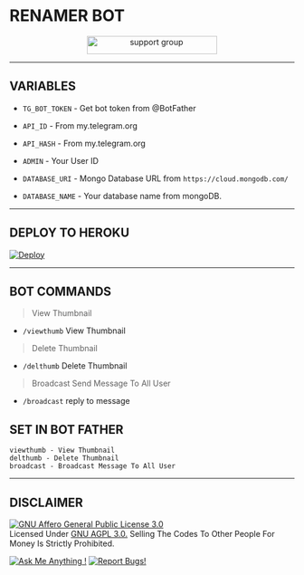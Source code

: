 # RENAMER BOT

<p align="center"> <a href="https://t.me/iFilms_Studios" target="_blank"> <img src="https://shields.io/badge/Support--Group-Join_Now-navy?logo=&style=for-the-badge" alt="support group" width="230" height="32"/></a></p>

---
  
## VARIABLES

* `TG_BOT_TOKEN`  - Get bot token from @BotFather

* `API_ID`        - From my.telegram.org 

* `API_HASH`      - From my.telegram.org 

* `ADMIN`         - Your User ID 

* `DATABASE_URI`  - Mongo Database URL from `https://cloud.mongodb.com/`

* `DATABASE_NAME`  - Your database name from mongoDB.
  
---
  
## DEPLOY TO HEROKU
[![Deploy](https://www.herokucdn.com/deploy/button.svg)](https://heroku.com/deploy?template=https://github.com/KingofMirzapur/RenameXBot3)

---

## BOT COMMANDS
> View Thumbnail 
* `/viewthumb` View Thumbnail 
> Delete Thumbnail
* `/delthumb` Delete Thumbnail
> Broadcast Send Message To All User 
* `/broadcast` reply to message


## SET IN BOT FATHER
```
viewthumb - View Thumbnail 
delthumb - Delete Thumbnail
broadcast - Broadcast Message To All User 
```

---

## DISCLAIMER
[![GNU Affero General Public License 3.0](https://www.gnu.org/graphics/agplv3-155x51.png)](https://www.gnu.org/licenses/agpl-3.0.en.html#header)    
Licensed Under [GNU AGPL 3.0.](https://github.com/iFilmsBotz/RenamerBotX/master/LICENSE)
Selling The Codes To Other People For Money Is Strictly Prohibited.

[![Ask Me Anything !](https://img.shields.io/badge/🤔%20Ask%20Me-Anything-1abc9c.svg)](https://telegram.dog/iFilms_Owner)
[![Report Bugs!](https://badgen.net/badge/🐞%20Report%20/Bugs/red)](https://telegram.dog/iFilms_Support)
